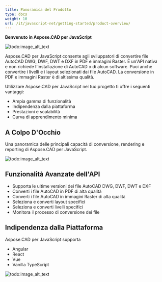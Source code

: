 ```yaml
---
title: Panoramica del Prodotto
type: docs
weight: 10
url: /it/javascript-net/getting-started/product-overview/
---
```


**Benvenuto in Aspose.CAD per JavaScript**

![todo:image_alt_text](/_assets/home_5.png)

Aspose.CAD per JavaScript consente agli sviluppatori di convertire file AutoCAD DWG, DWF, DWT e DXF in PDF e immagini Raster. È un'API nativa e non richiede l'installazione di AutoCAD o di alcun software. Puoi anche convertire i livelli e i layout selezionati dai file AutoCAD. La conversione in PDF e immagini Raster è di altissima qualità.

Utilizzare Aspose.CAD per JavaScript nel tuo progetto ti offre i seguenti vantaggi:

- Ampia gamma di funzionalità
- Indipendenza dalla piattaforma
- Prestazioni e scalabilità
- Curva di apprendimento minima

## **A Colpo D'Occhio**
Una panoramica delle principali capacità di conversione, rendering e reporting di Aspose.CAD per JavaScript.

![todo:image_alt_text](/_assets/javascript-net/product-overview_2.png)
## **Funzionalità Avanzate dell'API**
- Supporta le ultime versioni dei file AutoCAD DWG, DWF, DWT e DXF
- Converti i file AutoCAD in PDF di alta qualità
- Converti i file AutoCAD in immagini Raster di alta qualità
- Seleziona e converti layout specifici
- Seleziona e converti livelli specifici
- Monitora il processo di conversione dei file
## **Indipendenza dalla Piattaforma**
Aspose.CAD per JavaScript supporta

- Angular
- React
- Vue
- Vanilla TypeScript

![todo:image_alt_text](/_assets/javascript-net/product-overview_3.png)
